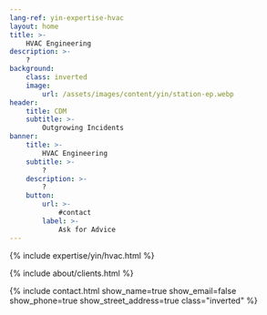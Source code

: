 ```yaml
---
lang-ref: yin-expertise-hvac
layout: home
title: >-
    HVAC Engineering
description: >-
    ?
background:
    class: inverted
    image:
        url: /assets/images/content/yin/station-ep.webp
header:
    title: CDM
    subtitle: >-
        Outgrowing Incidents
banner:
    title: >-
        HVAC Engineering
    subtitle: >-
        ?
    description: >-
        ?
    button:
        url: >-
            #contact
        label: >-
            Ask for Advice
---
```


{% include expertise/yin/hvac.html %}

{% include about/clients.html %}

{% include contact.html show_name=true show_email=false show_phone=true show_street_address=true class="inverted" %}
